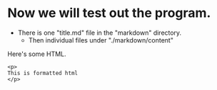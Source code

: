 # Now we will test out the program.

- There is one "title.md" file in the "markdown" directory.
  - Then individual files under "./markdown/content"

Here's some HTML.

```
<p>
This is formatted html
</p>
```
